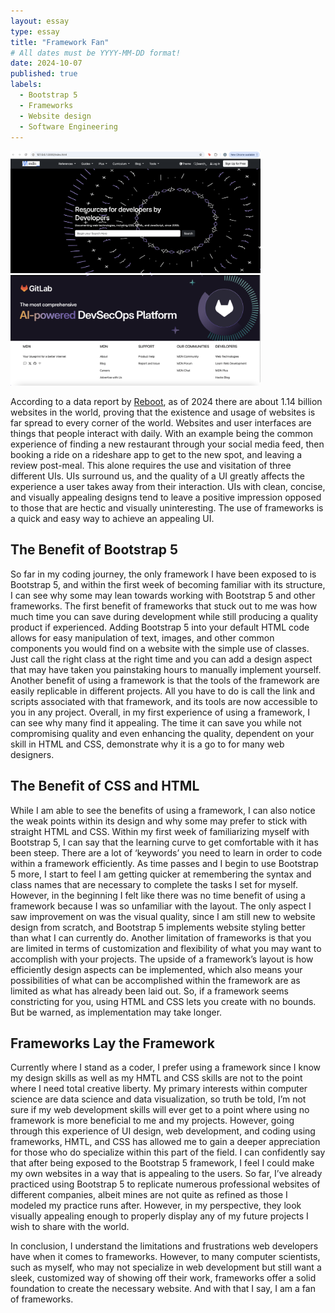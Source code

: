 ```yaml
---
layout: essay
type: essay
title: "Framework Fan"
# All dates must be YYYY-MM-DD format!
date: 2024-10-07
published: true
labels:
  - Bootstrap 5
  - Frameworks
  - Website design
  - Software Engineering
---
```


<img width="400px" class="rounded float-start pe-4" src="../img/bootstrap-1.jpg">
<img width="400px" class="rounded float-start pe-4" src="../img/bootstrap-2.jpg">

According to a data report by [Reboot](https://www.rebootonline.com/website-statistics/), as of 2024 there are about 1.14 billion websites in the world, proving that the existence and usage of websites is far spread to every corner of the world. Websites and user interfaces are things that people interact with daily.  With an example being the common experience of finding a new restaurant through your social media feed, then booking a ride on a rideshare app to get to the new spot, and leaving a review post-meal. This alone requires the use and visitation of three different UIs. UIs surround us, and the quality of a UI greatly affects the experience a user takes away from their interaction. UIs with clean, concise, and visually appealing designs tend to leave a positive impression opposed to those that are hectic and visually uninteresting. The use of frameworks is a quick and easy way to achieve an appealing UI.

## The Benefit of Bootstrap 5
So far in my coding journey, the only framework I have been exposed to is Bootstrap 5, and within the first week of becoming familiar with its structure, I can see why some may lean towards working with Bootstrap 5 and other frameworks. The first benefit of frameworks that stuck out to me was how much time you can save during development while still producing a quality product if experienced. Adding Bootstrap 5 into your default HTML code allows for easy manipulation of text, images, and other common components you would find on a website with the simple use of classes. Just call the right class at the right time and you can add a design aspect that may have taken you painstaking hours to manually implement yourself. Another benefit of using a framework is that the tools of the framework are easily replicable in different projects. All you have to do is call the link and scripts associated with that framework, and its tools are now accessible to you in any project. Overall, in my first experience of using a framework, I can see why many find it appealing. The time it can save you while not compromising quality and even enhancing the quality, dependent on your skill in HTML and CSS, demonstrate why it is a go to for many web designers. 

## The Benefit of CSS and HTML
While I am able to see the benefits of using a framework, I can also notice the weak points within its design and why some may prefer to stick with straight HTML and CSS. Within my first week of familiarizing myself with Bootstrap 5, I can say that the learning curve to get comfortable with it has been steep. There are a lot of ‘keywords’ you need to learn in order to code within a framework efficiently. As time passes and I begin to use Bootstrap 5 more, I start to feel I am getting quicker at remembering the syntax and class names that are necessary to complete the tasks I set for myself. However, in the beginning I felt like there was no time benefit of using a framework because I was so unfamiliar with the layout. The only aspect I saw improvement on was the visual quality, since I am still new to website design from scratch, and Bootstrap 5 implements website styling better than what I can currently do. Another limitation of frameworks is that you are limited in terms of customization and flexibility of what you may want to accomplish with your projects. The upside of a framework’s layout is how efficiently design aspects can be implemented, which also means your possibilities of what can be accomplished within the framework are as limited as what has already been laid out. So, if a framework seems constricting for you, using HTML and CSS lets you create with no bounds. But be warned, as implementation may take longer.

## Frameworks Lay the Framework
Currently where I stand as a coder, I prefer using a framework since I know my design skills as well as my HMTL and CSS skills are not to the point where I need total creative liberty. My primary interests within computer science are data science and data visualization, so truth be told, I’m not sure if my web development skills will ever get to a point where using no framework is more beneficial to me and my projects. However, going through this experience of UI design, web development, and coding using frameworks, HMTL, and CSS has allowed me to gain a deeper appreciation for those who do specialize within this part of the field. I can confidently say that after being exposed to the Bootstrap 5 framework, I feel I could make my own websites in a way that is appealing to the users. So far, I’ve already practiced using Bootstrap 5 to replicate numerous professional websites of different companies, albeit mines are not quite as refined as those I modeled my practice runs after. However, in my perspective, they look visually appealing enough to properly display any of my future projects I wish to share with the world. 

In conclusion, I understand the limitations and frustrations web developers have when it comes to frameworks. However, to many computer scientists, such as myself, who may not specialize in web development but still want a sleek, customized way of showing off their work, frameworks offer a solid foundation to create the necessary website. And with that I say, I am a fan of frameworks.

